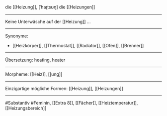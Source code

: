 die [[Heizung]], [ˈhaɪ̯tsʊŋ]
die [[Heizungen]]

---

Keine Unterwäsche auf der [[Heizung]] …

---

Synonyme:

- [[Heizkörper]], [[Thermostat]], [[Radiator]], [[Ofen]], [[Brenner]]

---

Übersetzung: heating, heater

---

Morpheme:
[[Heiz]], [[ung]]

---

Einzigartige mögliche Formen: [[Heizung]], [[Heizungen]]

---

#Substantiv #Feminin, [[Extra 8]], [[Fächer]], [[Heiztemperatur]], [[Heizungsbereich]]

